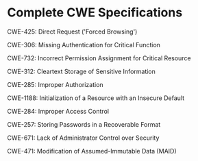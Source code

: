 

# Complete CWE Specifications

CWE-425: Direct Request ('Forced Browsing')

CWE-306: Missing Authentication for Critical Function

CWE-732: Incorrect Permission Assignment for Critical Resource

CWE-312: Cleartext Storage of Sensitive Information

CWE-285: Improper Authorization

CWE-1188: Initialization of a Resource with an Insecure Default

CWE-284: Improper Access Control

CWE-257: Storing Passwords in a Recoverable Format

CWE-671: Lack of Administrator Control over Security

CWE-471: Modification of Assumed-Immutable Data (MAID)
